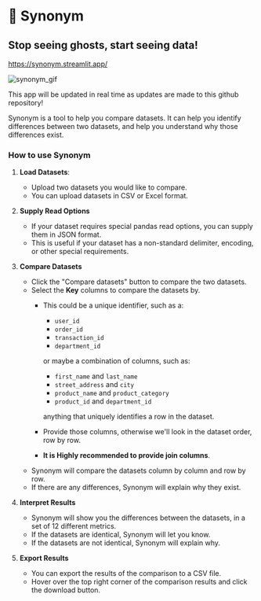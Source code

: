 # :ghost: Synonym

## Stop seeing ghosts, start seeing data!

https://synonym.streamlit.app/

![synonym_gif](https://github.com/user-attachments/assets/b66939de-4c61-4600-b602-118f7b85c8dc)

This app will be updated in real time as updates are made to this github repository!

Synonym is a tool to help you compare datasets. It can help you identify differences between two datasets, and help you understand why those differences exist.
        
### How to use Synonym

1. **Load Datasets**:
     - Upload two datasets you would like to compare.
     - You can upload datasets in CSV or Excel format.

2. **Supply Read Options**
     - If your dataset requires special pandas read options, you can supply them in JSON format.
     - This is useful if your dataset has a non-standard delimiter, encoding, or other special requirements.

3. **Compare Datasets**
     - Click the "Compare datasets" button to compare the two datasets.
     - Select the **Key** columns to compare the datasets by.
          - This could be a unique identifier, such as a:
               
               - `user_id`
               - `order_id`
               - `transaction_id`
               - `department_id`
          
               or maybe a combination of columns, such as:

               - `first_name` and `last_name`
               - `street_address` and `city`
               - `product_name` and `product_category`
               - `product_id` and `department_id`
          
               anything that uniquely identifies a row in the dataset.
          - Provide those columns, otherwise we'll look in the dataset order, row by row.
          - **It is Highly recommended to provide join columns**.
     - Synonym will compare the datasets column by column and row by row.
     - If there are any differences, Synonym will explain why they exist.

4. **Interpret Results**
     - Synonym will show you the differences between the datasets, in a set of 12 different metrics.
     - If the datasets are identical, Synonym will let you know.
     - If the datasets are not identical, Synonym will explain why.

5. **Export Results**
     - You can export the results of the comparison to a CSV file.
     - Hover over the top right corner of the comparison results and click the download button.
